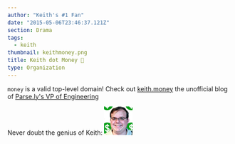 ```yaml
---
author: "Keith's #1 Fan"
date: "2015-05-06T23:46:37.121Z"
section: Drama
tags:
  - keith
thumbnail: keithmoney.png
title: Keith dot Money 💸
type: Organization
---
```


`money` is a valid top-level domain! Check out [keith.money](http://keith.money/) the unofficial blog of [Parse.ly's VP of Engineering](https://www.parse.ly/about/keith_bourgoin/)

Never doubt the genius of Keith: ![Keith Money Emoji](./keithmoney.png)
